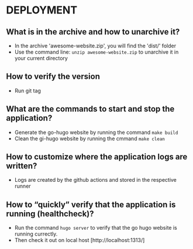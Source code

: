 # DEPLOYMENT

## What is in the archive and how to unarchive it?

- In the archive 'awesome-website.zip', you will find the 'dist/' folder
- Use the command line: `unzip awesome-website.zip`
to unarchive it in your current directory

## How to verify the version

- Run git tag

## What are the commands to start and stop the application?

- Generate the go-hugo website by running the command `make build`
- Clean the gi-hugo website by running the cmmand `make clean`

## How to customize where the application logs are written?

- Logs are created by the github actions and stored in the respective runner

## How to “quickly” verify that the application is running (healthcheck)?

- Run  the command `hugo server` to verify that the go hugo website is running currectly.
- Then check it out on local host [http://localhost:1313/]
